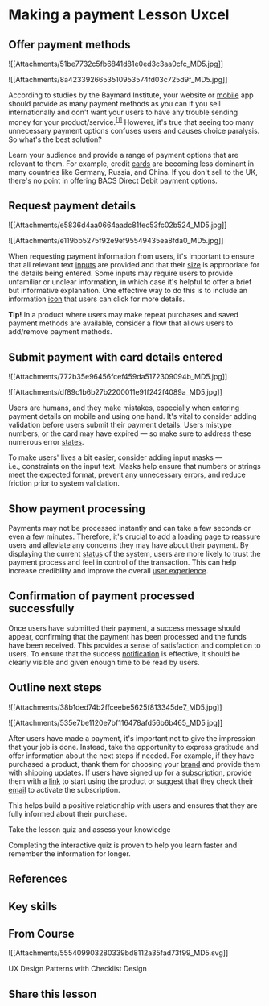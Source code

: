 # Making a payment Lesson  Uxcel
## Offer payment methods

![[Attachments/51be7732c5fb6841d81e0ed3c3aa0cfc_MD5.jpg]]

![[Attachments/8a4233926653510953574fd03c725d9f_MD5.jpg]]

According to studies by the Baymard Institute, your website or [mobile](https://app.uxcel.com/glossary/mobile) app should provide as many payment methods as you can if you sell internationally and don't want your users to have any trouble sending money for your product/service.<sup><a href="moz-extension://1fff0f8b-616f-485f-8cf3-32584a1a9298/#anchor-1" rel="noopener noreferrer" applinkanchor="">[1]</a></sup> However, it's true that seeing too many unnecessary payment options confuses users and causes choice paralysis. So what's the best solution?

Learn your audience and provide a range of payment options that are relevant to them. For example, credit [cards](https://app.uxcel.com/glossary/cards) are becoming less dominant in many countries like Germany, Russia, and China. If you don't sell to the UK, there's no point in offering BACS Direct Debit payment options.

## Request payment details

![[Attachments/e5836d4aa0664aadc81fec53fc02b524_MD5.jpg]]

![[Attachments/e119bb5275f92e9ef95549435ea8fda0_MD5.jpg]]

When requesting payment information from users, it's important to ensure that all relevant text [inputs](https://app.uxcel.com/glossary/inputs) are provided and that their [size](https://app.uxcel.com/glossary/size) is appropriate for the details being entered. Some inputs may require users to provide unfamiliar or unclear information, in which case it's helpful to offer a brief but informative explanation. One effective way to do this is to include an information [icon](https://app.uxcel.com/glossary/icons) that users can click for more details.

**Tip!** In a product where users may make repeat purchases and saved payment methods are available, consider a flow that allows users to add/remove payment methods.

## Submit payment with card details entered

![[Attachments/772b35e96456fcef459da5172309094b_MD5.jpg]]

![[Attachments/df89c1b6b27b2200011e91f242f4089a_MD5.jpg]]

Users are humans, and they make mistakes, especially when entering payment details on mobile and using one hand. It's vital to consider adding validation before users submit their payment details. Users mistype numbers, or the card may have expired — so make sure to address these numerous error [states](https://app.uxcel.com/glossary/states).

To make users' lives a bit easier, consider adding input masks _—_ i.e., constraints on the input text. Masks help ensure that numbers or strings meet the expected format, prevent any unnecessary [errors](https://app.uxcel.com/glossary/errors), and reduce friction prior to system validation.

## Show payment processing

Payments may not be processed instantly and can take a few seconds or even a few minutes. Therefore, it's crucial to add a [loading](https://app.uxcel.com/glossary/loading) [page](https://app.uxcel.com/glossary/pages) to reassure users and alleviate any concerns they may have about their payment. By displaying the current [status](https://app.uxcel.com/glossary/status) of the system, users are more likely to trust the payment process and feel in control of the transaction. This can help increase credibility and improve the overall [user experience](https://app.uxcel.com/glossary/user-experience).

## Confirmation of payment processed successfully

Once users have submitted their payment, a success message should appear, confirming that the payment has been processed and the funds have been received. This provides a sense of satisfaction and completion to users. To ensure that the success [notification](https://app.uxcel.com/glossary/notifications) is effective, it should be clearly visible and given enough time to be read by users.

## Outline next steps

![[Attachments/38b1ded74b2ffceebe5625f813345de7_MD5.jpg]]

![[Attachments/535e7be1120e7bf116478afd56b6b465_MD5.jpg]]

After users have made a payment, it's important not to give the impression that your job is done. Instead, take the opportunity to express gratitude and offer information about the next steps if needed. For example, if they have purchased a product, thank them for choosing your [brand](https://app.uxcel.com/glossary/branding) and provide them with shipping updates. If users have signed up for a [subscription](https://app.uxcel.com/glossary/subscription), provide them with a [link](https://app.uxcel.com/glossary/links) to start using the product or suggest that they check their [email](https://app.uxcel.com/glossary/email) to activate the subscription.

This helps build a positive relationship with users and ensures that they are fully informed about their purchase.

Take the lesson quiz and assess your knowledge

Completing the interactive quiz is proven to help you learn faster and remember the information for longer.

## References

## Key skills

## From Course

![[Attachments/555409903280339bd8112a35fad73f99_MD5.svg]]

UX Design Patterns with Checklist Design

## Share this lesson